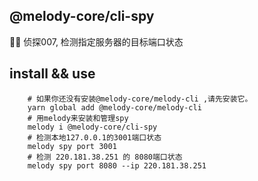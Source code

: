 
## @melody-core/cli-spy

🕵️‍♀️ 侦探007, 检测指定服务器的目标端口状态

## install && use
```shell
    # 如果你还没有安装@melody-core/melody-cli ,请先安装它。
    yarn global add @melody-core/melody-cli
    # 用melody来安装和管理spy
    melody i @melody-core/cli-spy
    # 检测本地127.0.0.1的3001端口状态
    melody spy port 3001  
    # 检测 220.181.38.251 的 8080端口状态
    melody spy port 8080 --ip 220.181.38.251
```
